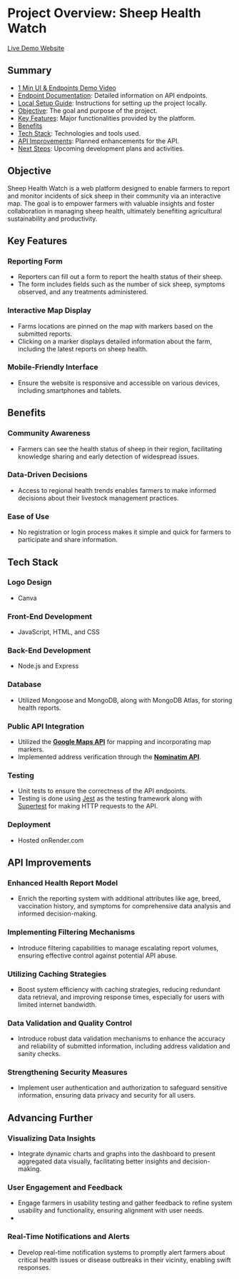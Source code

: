 # Project Overview: Sheep Health Watch
[Live Demo Website](https://sheep-health-watch.onrender.com/)

## Summary

- [1 Min UI & Endpoints Demo Video](https://youtu.be/rmdL0Khwxjc)
- [Endpoint Documentation](EndpointDocumentation.md): Detailed information on API endpoints.
- [Local Setup Guide](LocalSetupGuide.md): Instructions for setting up the project locally.
- [Objective](#objective): The goal and purpose of the project.
- [Key Features](#key-features): Major functionalities provided by the platform.
- [Benefits](#benefits)
- [Tech Stack](#tech-stack): Technologies and tools used.
- [API Improvements](#api-improvements): Planned enhancements for the API.
- [Next Steps](#next-steps): Upcoming development plans and activities.

## Objective

Sheep Health Watch is a web platform designed to enable farmers to report and monitor incidents of sick sheep in their community via an interactive map. The goal is to empower farmers with valuable insights and foster collaboration in managing sheep health, ultimately benefiting agricultural sustainability and productivity.

## Key Features

### Reporting Form
- Reporters can fill out a form to report the health status of their sheep.
- The form includes fields such as the number of sick sheep, symptoms observed, and any treatments administered.

### Interactive Map Display
- Farms locations are pinned on the map with markers based on the submitted reports.
- Clicking on a marker displays detailed information about the farm, including the latest reports on sheep health.

### Mobile-Friendly Interface
- Ensure the website is responsive and accessible on various devices, including smartphones and tablets.

## Benefits

### Community Awareness
- Farmers can see the health status of sheep in their region, facilitating knowledge sharing and early detection of widespread issues.

### Data-Driven Decisions
- Access to regional health trends enables farmers to make informed decisions about their livestock management practices.

### Ease of Use
- No registration or login process makes it simple and quick for farmers to participate and share information.

## Tech Stack

### Logo Design
- Canva

### Front-End Development
- JavaScript, HTML, and CSS

### Back-End Development
- Node.js and Express

### Database
- Utilized Mongoose and MongoDB, along with MongoDB Atlas, for storing health reports.

### Public API Integration
- Utilized the **[Google Maps API](https://developers.google.com/maps/documentation)** for mapping and incorporating map markers.
- Implemented address verification through the **[Nominatim API](https://nominatim.org/release-docs/latest/api/Search/)**.

### Testing
- Unit tests to ensure the correctness of the API endpoints.
- Testing is done using [Jest](https://jestjs.io/) as the testing framework along with [Supertest](https://github.com/visionmedia/supertest) for making HTTP requests to the API.

### Deployment
- Hosted onRender.com

## API Improvements

### Enhanced Health Report Model
- Enrich the reporting system with additional attributes like age, breed, vaccination history, and symptoms for comprehensive data analysis and informed decision-making.

### Implementing Filtering Mechanisms
- Introduce filtering capabilities to manage escalating report volumes, ensuring effective control against potential API abuse.

### Utilizing Caching Strategies
- Boost system efficiency with caching strategies, reducing redundant data retrieval, and improving response times, especially for users with limited internet bandwidth.

### Data Validation and Quality Control
- Introduce robust data validation mechanisms to enhance the accuracy and reliability of submitted information, including address validation and sanity checks.

### Strengthening Security Measures
- Implement user authentication and authorization to safeguard sensitive information, ensuring data privacy and security for all users.

## Advancing Further

### Visualizing Data Insights
- Integrate dynamic charts and graphs into the dashboard to present aggregated data visually, facilitating better insights and decision-making.

### User Engagement and Feedback
- Engage farmers in usability testing and gather feedback to refine system usability and functionality, ensuring alignment with user needs.
- 
### Real-Time Notifications and Alerts
- Develop real-time notification systems to promptly alert farmers about critical health issues or disease outbreaks in their vicinity, enabling swift responses.





